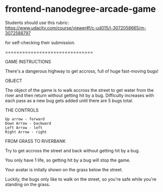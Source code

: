 frontend-nanodegree-arcade-game
===============================

Students should use this rubric: https://www.udacity.com/course/viewer#!/c-ud015/l-3072058665/m-3072588797

for self-checking their submission.

===============================

GAME INSTRUCTIONS

  There's a dangerous highway to get accross, full of huge fast-moving bugs!

OBJECT

  The object of the game is to walk accross the street to get water from the river and then return without getting hit by a bug.
  Difficulty increases with each pass as a new bug gets added until there are 5 bugs total.

THE CONTROLS

	Up arrow - forward
	Down Arrow - backward
	Left Arrow - left
	Right Arrow - right

FROM GRASS TO RIVERBANK

  Try to get accross the street and back without getting hit by a bug.

  You only have 1 life, so getting hit by a bug will stop the game.

  Your avatar is initally shown on the grass below the street.

  Luckily, the bugs only like to walk on the street, so you're safe while you're standing on the grass.
